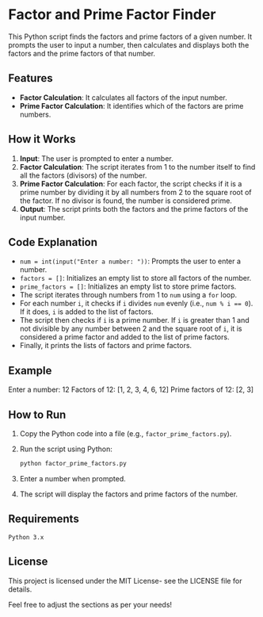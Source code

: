 # Factor and Prime Factor Finder

This Python script finds the factors and prime factors of a given number. It prompts the user to input a number, then calculates and displays both the factors and the prime factors of that number.

## Features

- **Factor Calculation**: It calculates all factors of the input number.
- **Prime Factor Calculation**: It identifies which of the factors are prime numbers.

## How it Works

1. **Input**: The user is prompted to enter a number.
2. **Factor Calculation**: The script iterates from 1 to the number itself to find all the factors (divisors) of the number.
3. **Prime Factor Calculation**: For each factor, the script checks if it is a prime number by dividing it by all numbers from 2 to the square root of the factor. If no divisor is found, the number is considered prime.
4. **Output**: The script prints both the factors and the prime factors of the input number.

## Code Explanation

- `num = int(input("Enter a number: "))`: Prompts the user to enter a number.
- `factors = []`: Initializes an empty list to store all factors of the number.
- `prime_factors = []`: Initializes an empty list to store prime factors.
- The script iterates through numbers from 1 to `num` using a `for` loop.
- For each number `i`, it checks if `i` divides `num` evenly (i.e., `num % i == 0`). If it does, `i` is added to the list of factors.
- The script then checks if `i` is a prime number. If `i` is greater than 1 and not divisible by any number between 2 and the square root of `i`, it is considered a prime factor and added to the list of prime factors.
- Finally, it prints the lists of factors and prime factors.

## Example

Enter a number: 12 Factors of 12: [1, 2, 3, 4, 6, 12] Prime factors of 12: [2, 3]

## How to Run

1. Copy the Python code into a file (e.g., `factor_prime_factors.py`).
2. Run the script using Python:
   ```bash
   python factor_prime_factors.py

3. Enter a number when prompted.


4. The script will display the factors and prime factors of the number.



## Requirements

`Python 3.x`


## License

This project is licensed under the MIT License- see the LICENSE file for details.

Feel free to adjust the sections as per your needs!


